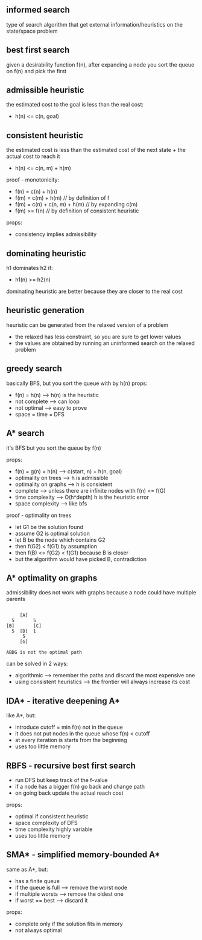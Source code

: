 ## informed search

type of search algorithm that get external information/heuristics on the state/space problem

## best first search

given a desirability function f(n), after expanding a node you sort the queue on f(n) and pick the first

## admissible heuristic

the estimated cost to the goal is less than the real cost:
* h(n) <= c(n, goal)

## consistent heuristic

the estimated cost is less than the estimated cost of the next state + the actual cost to reach it
* h(n) <= c(n, m) + h(m)

proof - monotonicity:
* f(n) = c(n) + h(n)
* f(m) = c(m) + h(m) // by definition of f
* f(m) = c(n) + c(n, m) + h(m) // by expanding c(m)
* f(m) >= f(n) // by definition of consistent heuristic

props:
* consistency implies admissibility

## dominating heuristic

h1 dominates h2 if:
* h1(n) >= h2(n)

dominating heuristic are better because they are closer to the real cost

## heuristic generation

heuristic can be generated from the relaxed version of a problem
* the relaxed has less constraint, so you are sure to get lower values
* the values are obtained by running an uninformed search on the relaxed problem

## greedy search

basically BFS, but you sort the queue with by h(n)
props:
* f(n) = h(n) --> h(n) is the heuristic
* not complete --> can loop
* not optimal --> easy to prove
* space = time = DFS

## A* search

it's BFS but you sort the queue by f(n)

props:
* f(n) = g(n) +  h(n) --> c(start, n) + h(n, goal)
* optimality on trees --> h is admissible
* optimality on graphs --> h is consistent
* complete --> unless there are infinite nodes with f(n) <= f(G)
* time complexity --> O(h^depth) h is the heuristic error
* space complexity --> like bfs

proof - optimality on trees
* let G1 be the solution found
* assume G2 is optimal solution
* let B be the node which contains G2
* then f(G2) < f(G1) by assumption
* then f(B) <= f(G2) < f(G1) because B is closer
* but the algorithm would have picked B, contradiction

## A* optimality on graphs

admissibility does not work with graphs because a node could have multiple parents
```

     [A]
  5       5
[B]       [C]
  5  [D]  1
      5
     [G]

ABDG is not the optimal path
```

can be solved in 2 ways:
* algorithmic --> remember the paths and discard the most expensive one
* using consistent heuristics --> the frontier will always increase its cost

## IDA* - iterative deepening A*

like A*, but:
* introduce cutoff = min f(n) not in the queue
* it does not put nodes in the queue whose f(n) < cutoff
* at every iteration is starts from the beginning
* uses too little memory

## RBFS - recursive best first search

* run DFS but keep track of the f-value
* if a node has a bigger f(n) go back and change path
* on going back update the actual reach cost

props:
* optimal if consistent heuristic
* space complexity of DFS
* time complexity highly variable
* uses too little memory

## SMA* - simplified memory-bounded A*

same as A*, but:
* has a finite queue
* if the queue is full --> remove the worst node
* if multiple worsts --> remove the oldest one
* if worst == best --> discard it

props:
* complete only if the solution fits in memory
* not always optimal
